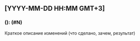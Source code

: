 <!-- markdownlint-configure-file {"MD041": false} -->
<!-- markdownlint-configure-file {"MD033": false} -->

## [YYYY-MM-DD HH:MM GMT+3]

### <type>(<scope>): <subject> (#N)

Краткое описание изменений (что сделано, зачем, результат)
